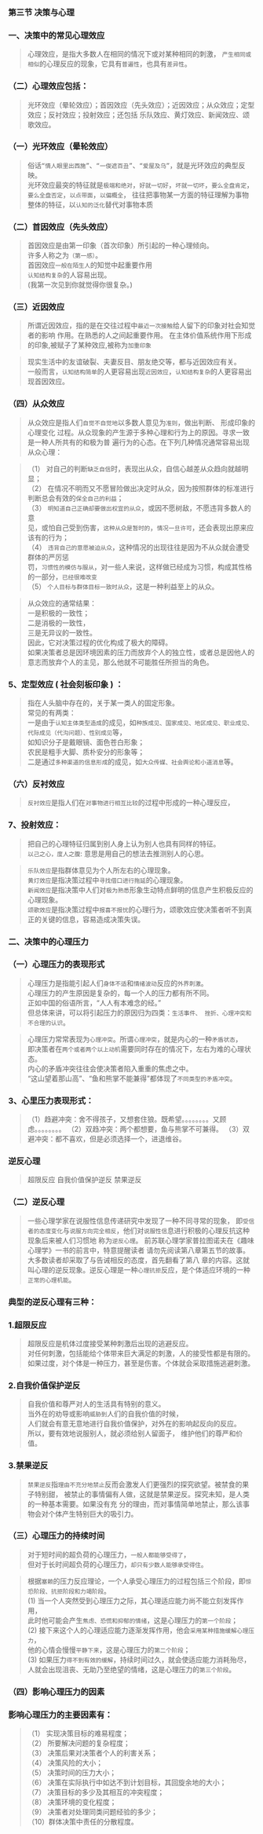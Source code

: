 ### 第三节 决策与心理
### 一、决策中的常见心理效应
>   心理效应，是指大多数人在相同的情况下或对某种相同的刺激，
`产生相同或相似`的心理反应的现象，它具有`普遍性`，也具有`差异性`。

### （二）心理效应包括：
>   光环效应（晕轮效应）；首因效应（先头效应）；近因效应；从众效应；定型效应；反衬效应；投射效应；还包括
乐队效应、黄灯效应、新闻效应、颂歌效应。

### （一）光环效应（晕轮效应）
>   俗话`“情人眼里出西施”`、`“一俊遮百丑”`、`“爱屋及乌”`，就是光环效应的典型反映。          
光环效应最突的特征就是`极端和绝对`，`好就一切好`，`坏就一切坏`，`要么全盘肯定`，`要么全盘否定`，`以点带面`，`以偏概全`，
往往把事物某一方面的特征理解为事物整体的特征，以`认知的泛化`替代对事物本质

### （二）首因效应（先头效应）
>   首因效应是由第一印象（首次印象）所引起的一种心理倾向。    
许多人称之为`（第一感）`。    
首因效应`一般在陌生人`的知觉中起重要作用    
`认知结构复杂`的人容易出现。  
(我第一次见到你就觉得你很复杂。)    

### （三）近因效应
>   所谓近因效应，指的是在交往过程中`最近一次接触`给人留下的印象对社会知觉者的影响
作用。在熟悉的人之间起重要作用。
>   在主体价值系统作用下形成的印象,被赋子了某种效应,被称为`加重印象`

>   现实生活中的友谊破裂、夫妻反目、朋友绝交等，都与近因效应有关。    
>   一般而言，`认知结构简单`的人更容易出现`近因效应`，`认知结构复杂`的人更容易出现首因效应。

### （四）从众效应
>   从众效应是指人们`自觉不自觉地`以多数人意见为`准则`，做出判断、 形成印象的心理变化
过程。从众现象的产生源于多种心理和行为上的原因。寻求一致是一种人所共有的和极为普
遍行为的心态。在下列几种情况通常容易出现从众心理：

>   （1） 对自己的判断`缺乏自信`时，表现出从众，自信心越差从众趋向就越明显；     
    （2） 在情况不明而又不愿冒险做出决定时从众，因为按照群体的标准进行判断总会有效的`保全自己的利益`；     
    （3） `明知道自己正确却要做出权宜的从众`，或因不愿树敌，不愿违背多数人的意    
        见，或怕自己受到伤害，`这种从众是暂时的`，`情况一旦许可`，还会表现出原来应该有的行为；    
    （4） `违背自己的意愿被迫从众`，这种情况的出现往往是因为不从众就会遭受群体的严厉惩    
        罚，`习惯性的模仿与服从`，对一些人来说，这样做已经成为习惯，构成其性格的一部分，`已经很难改变`     
    （5） `个人目标与群体目标一致时从众`，这是一种利益至上的从众。    

>   从众效应的通常结果：    
一是积极的一致性；    
二是消极的一致性，    
三是无异议的一致性。    
因此，它对决策过程的优化构成了极大的障碍。    
如果决策者总是因环境因素的压力而放弃个人的独立性，或者总是因他人的意志而放弃个人的主见，那么他就不可能胜任所担当的角色。


### 5、定型效应 ( 社会刻板印象 ) ：
>   指在人头脑中存在的，关于某一类人的固定形象。   
>   常见的有两类：     
一是由于`认知主体类型造成`的成见，如`种族成见、国家成见、地区成见、职业成见、代际成见（代沟问题）、性别成见`等，     
    如知识分子是戴眼镜、面色苍白形象；     
    农民是粗手大脚、质朴安分的形象等；     
二是通过`多种渠道的信息形成`的成见，如`大众传媒、社会舆论和小道消息`等。     

### （六）反衬效应
>   `反衬效应`是指人们在`对事物进行相互比较`的过程中形成的一种心理反应，

### 7、投射效应：
>   把自己的心理特征归属到别人身上认为别人也具有同样的特征。    
`以己之心，度人之腹`: 意思是用自己的想法去推测别人的心思。

>   `乐队效应`是指群体意见为个人所左右的心理现象。        
    `黄灯效应`是指决策过程中`寻找借口进行拖延`的心理现象。        
    `新闻效应`是指决策中人们对`极为熟悉`形象生动特点鲜明的信息产生积极反应的心理现象。        
    `颂歌效应`是指决策过程中`报喜不报忧`的心理行为，颂歌效应使决策者听不到真正的关键的信息，容易造成决策失误。   

### 二、决策中的心理压力
### （一）心理压力的表现形式
>   心理压力是指能引起人们`身体不适`和`情绪波动`反应的`外界刺激`。    
心理压力的产生原因是复杂的，每一个人的压力都有所不同。    
正如中国的俗语所言，“人人有本难念的经。”    
但总体来讲，可以将引起压力的原因归为四类：`生活事件、 挫折、心理冲突和不合理的认识`。    

>   心理压力常常表现为`心理冲突`。所谓`心理冲突`，就是内心的一种`矛盾状态`，   
即决策者在`两个或者两个以上动机`需要同时存在的情况下，左右为难的心理状态。   
内心的矛盾冲突往往会使决策者陷入重重的焦虑之中。   
“这山望着那山高”、“鱼和熊掌不能兼得”都体现了`不同类型的矛盾冲突`。

### 3、心里压力表现形式：
>   （1）趋避冲突：舍不得孩子，又想套住狼。既希望。。。。。。。。又顾虑。。。。。。。。
    （2）双趋冲突：两个都想要，鱼与熊掌不可兼得。
    （3）双避冲突：都不喜欢，但是必须选择一个，进退维谷。

### 逆反心理
>   超限反应  自我价值保护逆反  禁果逆反

### （二）逆反心理
>   一些心理学家在说服性信息传递研究中发现了一种不同寻常的现象，
即`受信者的态度变化`与`说服方向完全相反`，他们对`说服性信`息进行积极的心理反抗这种现象后来被人们习惯地
称为`逆反心理`。
>   前苏联心理学家普拉图诺夫在《趣味心理学》一书的前言中，特意提醒读者
请勿先阅读第八章第五节的故事。大多数读者却采取了与告诫相反的态度，首先翻看了第八
章的内容。这就叫心理的逆反现象。逆反心理是一种`心理抗拒`反应，是个体适应环境的一种`正常的心理机能`。

### 典型的逆反心理有三种：
### 1.超限反应
>   超限反应是机体过度接受某种刺激后出现的逃避反应。    
对任何刺激，包括能给个体带来巨大满足的刺激，人的接受性都是有限的。    
如果过度，对个体是一种压力，甚至是伤害。个体就会采取措施逃避刺激。    

### 2.自我价值保护逆反
>   自我价值和尊严对人的生活具有特别的意义。    
当外在的劝导或影响`威胁到`人们的自我价值的时候，    
人们就会有意无意地进行自我价值保护，对外在的影响起反向的反应。    
所以，要有效地说服别人，就必须给别人留面子， 维护他们的尊严和价值。    

### 3.禁果逆反
>   `禁果逆反`指`理由不充分地禁止`反而会激发人们更强烈的探究欲望。被禁食的果子特别甜，
被禁止的事情偏有人做，这就是禁果逆反。探究未知，是人类的一种基本需要。如果没有充
分的理由，而对事情简单地禁止，那么该事物会对个体产生特别巨大的吸引力。

### （三）心理压力的持续时间
>   对于短时间的超负荷的心理压力，`一般人都能够受得了`，    
但对于长时间超负荷的心理压力，`却只有少数人能够承受得住`。    

>   根据`塞赖`的压力反应理论，一个人承受心理压力的过程包括三个阶段，即`惊恐阶段、抗拒阶段和力竭阶段`。       
(1) 当一个人突然受到心理压力之际，其心理适应能力尚不能立刻发挥作用，       
    此时他可能会产生`焦虑、恐慌和抑郁的情绪`，这是心理压力的`第一个阶段`；       
(2) 接下来这个人的心理适应能力逐渐发挥作用，他会`采用某种措施缓解心理压力`，       
    他的心情会慢慢`平静下来`，这是心理压力的`第二个阶段`；       
(3) 如果压力`得不到有效的缓解`，持续时间过久，就会使适应能力消耗殆尽，       
    人就会出现沮丧、无助乃至绝望的情绪，这是心理压力的`第三个阶段`。       

### （四）影响心理压力的因素
### 影响心理压力的主要因素有：
>   （1） 实现决策目标的难易程度；     
    （2） 所要解决问题的复杂程度；     
    （3） 决策后果对决策者个人的利害关系；     
    （4） 决策风险的大小；     
    （5） 决策时间的压力大小；     
    （6） 决策在实际执行中如达不到计划目标，其回旋余地的大小；     
    （7） 决策目标的多少及其相互的冲突程度；     
    （8） 决策环境的变化程度；     
    （9） 决策者对处理同类问题经验的多少；     
    （10）群体决策中责任的分散程度。     
